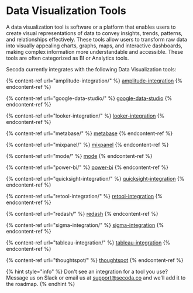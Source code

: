 # Data Visualization Tools

A data visualization tool is software or a platform that enables users to create visual representations of data to convey insights, trends, patterns, and relationships effectively. These tools allow users to transform raw data into visually appealing charts, graphs, maps, and interactive dashboards, making complex information more understandable and accessible. These tools are often categorized as BI or Analytics tools.&#x20;

Secoda currently integrates with the following Data Visualization tools:

{% content-ref url="amplitude-integration/" %}
[amplitude-integration](amplitude-integration/)
{% endcontent-ref %}

{% content-ref url="google-data-studio/" %}
[google-data-studio](google-data-studio/)
{% endcontent-ref %}

{% content-ref url="looker-integration/" %}
[looker-integration](looker-integration/)
{% endcontent-ref %}

{% content-ref url="metabase/" %}
[metabase](metabase/)
{% endcontent-ref %}

{% content-ref url="mixpanel/" %}
[mixpanel](mixpanel/)
{% endcontent-ref %}

{% content-ref url="mode/" %}
[mode](mode/)
{% endcontent-ref %}

{% content-ref url="power-bi/" %}
[power-bi](power-bi/)
{% endcontent-ref %}

{% content-ref url="quicksight-integration/" %}
[quicksight-integration](quicksight-integration/)
{% endcontent-ref %}

{% content-ref url="retool-integration/" %}
[retool-integration](retool-integration/)
{% endcontent-ref %}

{% content-ref url="redash/" %}
[redash](redash/)
{% endcontent-ref %}

{% content-ref url="sigma-integration/" %}
[sigma-integration](sigma-integration/)
{% endcontent-ref %}

{% content-ref url="tableau-integration/" %}
[tableau-integration](tableau-integration/)
{% endcontent-ref %}

{% content-ref url="thoughtspot/" %}
[thoughtspot](thoughtspot/)
{% endcontent-ref %}

{% hint style="info" %}
Don't see an integration for a tool you use? Message us on Slack or email us at support@secoda.co and we'll add it to the roadmap.&#x20;
{% endhint %}
